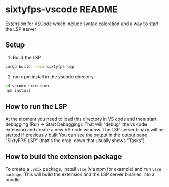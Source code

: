 # sixtyfps-vscode README

Extension for VSCode which include syntax coloration and a way to start the LSP server

## Setup

1. Build the LSP

```sh
cargo build --bin sixtyfps-lsp
```

2. run npm install in the vscode directory

```sh
cd vscode_extension
npm install
```

## How to run the LSP

At the moment you need to load this directory in VS code and then start debugging (Run -> Start Debugging).
That will "debug" the vs code extension and create a new VS code window. The LSP server binary will be started if previously built
You can see the output in the output pane "SixtyFPS LSP" (that's the drop-down that usually shows "Tasks").

## How to build the extension package

To create a `.vsix` package, install `vsce` (via npm for example) and run `vsce package`. This will build the extension and the LSP server
binaries into a bundle.
